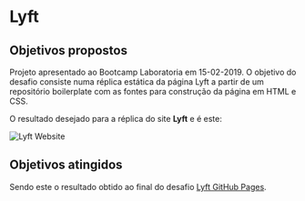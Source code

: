 # Lyft

## Objetivos propostos

Projeto apresentado ao Bootcamp Laboratoria em 15-02-2019. O objetivo do desafio consiste numa réplica estática da página Lyft a partir de um repositório boilerplate com as fontes para construção da página em HTML e CSS.

O resultado desejado para a réplica do site **Lyft** e é este:

![Lyft Website](docs/fullpage.png)

## Objetivos atingidos

Sendo este o resultado obtido ao final do desafio [Lyft GitHub Pages](https://brubriele.github.io/lyft/).

